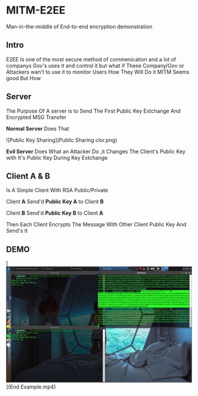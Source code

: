 # MITM-E2EE
Man-in-the-middle of End-to-end encryption demonstration


## Intro
E2EE Is one of the most secure method of commenication
and a lot of companys Gov's uses it and control it
but what if These Company/Gov or Attackers wan't to use it to monitor Users 
How They Will Do it MITM Seems good But How


## Server
The Purpose Of A server is to Send The First Public Key Extchange And Encrypted MSG Transfer

**Normal Server** Does That 

![Public Key Sharing](Public Sharing clor.png)


**Evil Server** Does What an Attacker Do ,it Changes The Client's Public Key with It's Public Key During Key Extchange

## Client A & B
Is A Simple Client With RSA Public/Private 

Client **A** Send'd **Public Key A** to Client **B**

Client **B** Send'd **Public Key B** to Client **A**

Then Each Client Encrypts The Message With Other Client Public Key And Send's It 

## DEMO

[![Watch the video](z.png)](End Example.mp4)
